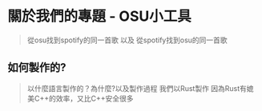 # 關於我們的專題 - OSU小工具
> 從osu找到spotify的同一首歌 以及 從spotify找到osu的同一首歌

## 如何製作的?
> 以什麼語言製作的？為什麼?以及製作過程
我們以Rust製作
因為Rust有媲美C++的效率，又比C++安全很多
